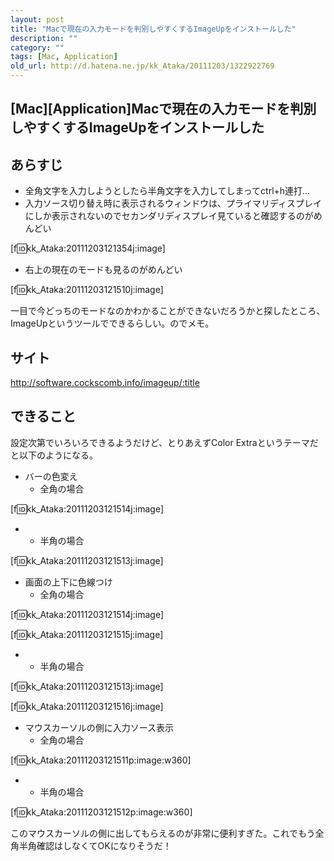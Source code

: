 ```yaml
---
layout: post
title: "Macで現在の入力モードを判別しやすくするImageUpをインストールした"
description: ""
category: ""
tags: [Mac, Application]
old_url: http://d.hatena.ne.jp/kk_Ataka/20111203/1322922769
---
```


\[Mac\]\[Application\]Macで現在の入力モードを判別しやすくするImageUpをインストールした
--------------------------------------------------------------------------------------

あらすじ
--------

-   全角文字を入力しようとしたら半角文字を入力してしまってctrl+h連打…
-   入力ソース切り替え時に表示されるウィンドウは、プライマリディスプレイにしか表示されないのでセカンダリディスプレイ見ていると確認するのがめんどい

\[f:id:kk\_Ataka:20111203121354j:image\]

-   右上の現在のモードも見るのがめんどい

\[f:id:kk\_Ataka:20111203121510j:image\]

一目で今どっちのモードなのかわかることができないだろうかと探したところ、ImageUpというツールでできるらしい。のでメモ。

サイト
------

<http://software.cockscomb.info/imageup/:title>

できること
----------

設定次第でいろいろできるようだけど、とりあえずColor Extraというテーマだと以下のようになる。

-   バーの色変え
    -   全角の場合

\[f:id:kk\_Ataka:20111203121514j:image\]

-   -   半角の場合

\[f:id:kk\_Ataka:20111203121513j:image\]

-   画面の上下に色線つけ
    -   全角の場合

\[f:id:kk\_Ataka:20111203121514j:image\]

\[f:id:kk\_Ataka:20111203121515j:image\]

-   -   半角の場合

\[f:id:kk\_Ataka:20111203121513j:image\]

\[f:id:kk\_Ataka:20111203121516j:image\]

-   マウスカーソルの側に入力ソース表示
    -   全角の場合

\[f:id:kk\_Ataka:20111203121511p:image:w360\]

-   -   半角の場合

\[f:id:kk\_Ataka:20111203121512p:image:w360\]

このマウスカーソルの側に出してもらえるのが非常に便利すぎた。これでもう全角半角確認はしなくてOKになりそうだ！
